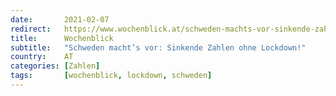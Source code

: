 ```yaml
---
date:       2021-02-07
redirect:   https://www.wochenblick.at/schweden-machts-vor-sinkende-zahlen-ohne-lockdown/
title:      Wochenblick
subtitle:   "Schweden macht’s vor: Sinkende Zahlen ohne Lockdown!"
country:    AT
categories: [Zahlen]
tags:       [wochenblick, lockdown, schweden]
---
```

